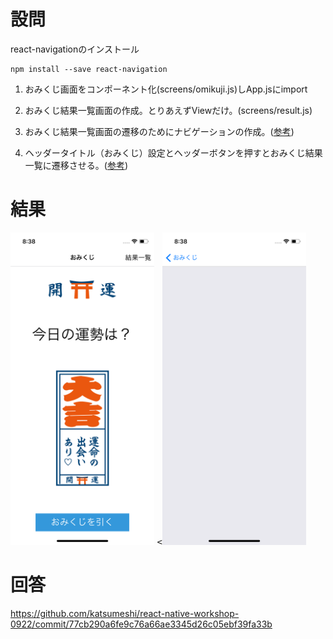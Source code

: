 # 設問

react-navigationのインストール

```
npm install --save react-navigation
```

1) おみくじ画面をコンポーネント化(screens/omikuji.js)しApp.jsにimport

2) おみくじ結果一覧画面の作成。とりあえずViewだけ。(screens/result.js)

3) おみくじ結果一覧画面の遷移のためにナビゲーションの作成。([参考](https://reactnavigation.org/docs/en/hello-react-navigation.html))

4) ヘッダータイトル（おみくじ）設定とヘッダーボタンを押すとおみくじ結果一覧に遷移させる。([参考](https://reactnavigation.org/docs/en/header-buttons.html))

# 結果
<div>
<kbd><img  src="https://github.com/katsumeshi/react-native-workshop-0922/blob/master/docs/assets/ss6.png" height="500"></kbd>
<kbd><<img  src="https://github.com/katsumeshi/react-native-workshop-0922/blob/master/docs/assets/ss7.png" height="500"></kbd>
</div>

# 回答
https://github.com/katsumeshi/react-native-workshop-0922/commit/77cb290a6fe9c76a66ae3345d26c05ebf39fa33b
